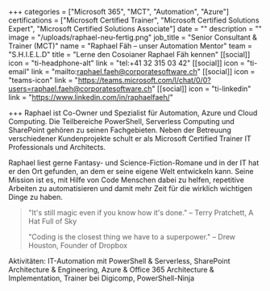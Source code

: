 +++
categories = ["Microsoft 365", "MCT", "Automation", "Azure"]
certifications = ["Microsoft Certified Trainer", "Microsoft Certified Solutions Expert", "Microsoft Certified Solutions Associate"]
date = ""
description = ""
image = "/uploads/raphael-neu-fertig.png"
job_title = "Senior Consultant & Trainer (MCT)"
name = "Raphael Fäh – unser Automation Mentor"
team = "S.H.I.E.L.D"
title = "Lerne den Cosoianer Raphael Fäh kennen"
[[social]]
icon = "ti-headphone-alt"
link = "tel:+41 32 315 03 42"
[[social]]
icon = "ti-email"
link = "mailto:raphael.faeh@corporatesoftware.ch"
[[social]]
icon = "teams-icon"
link = "https://teams.microsoft.com/l/chat/0/0?users=raphael.faeh@corporatesoftware.ch"
[[social]]
icon = "ti-linkedin"
link = "https://www.linkedin.com/in/raphaelfaeh/"

+++
Raphael ist Co-Owner und Spezialist für Automation, Azure und Cloud Computing. Die Teilbereiche PowerShell, Serverless Computing und SharePoint gehören zu seinen Fachgebieten. Neben der Betreuung verschiedener Kundenprojekte schult er als Microsoft Certified Trainer IT Professionals und Architects.

Raphael liest gerne Fantasy- und Science-Fiction-Romane und in der IT hat er den Ort gefunden, an dem er seine eigene Welt entwickeln kann. Seine Mission ist es, mit Hilfe von Code Menschen dabei zu helfen, repetitive Arbeiten zu automatisieren und damit mehr Zeit für die wirklich wichtigen Dinge zu haben.

> "It's still magic even if you know how it's done." – Terry Pratchett, A Hat Full of Sky
>
> "Coding is the closest thing we have to a superpower." – Drew Houston, Founder of Dropbox

Aktivitäten: IT-Automation mit PowerShell & Serverless, SharePoint Architecture & Engineering, Azure & Office 365 Architecture & Implementation, Trainer bei Digicomp, PowerShell-Ninja